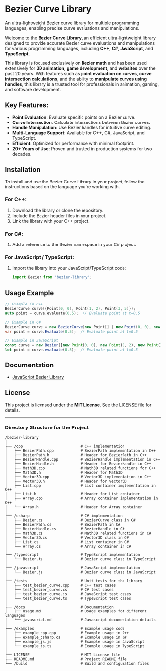 # Bezier Curve Library

An ultra-lightweight Bezier curve library for multiple programming languages, enabling precise curve evaluations and manipulations.

Welcome to the **Bezier Curve Library**, an efficient ultra-lightweight library designed to provide accurate Bezier curve evaluations and manipulations for various programming languages, including **C++**, **C#**, **JavaScript**, and **TypeScript**. 

This library is focused exclusively on **Bezier math** and has been used extensively for **3D animation**, **game development**, and **websites** over the past 20 years. With features such as **point evaluation on curves**, **curve intersection calculations**, and the ability to **manipulate curves using handles**, this library is a trusted tool for professionals in animation, gaming, and software development.

## Key Features:
- **Point Evaluation**: Evaluate specific points on a Bezier curve.
- **Curve Intersection**: Calculate intersections between Bezier curves.
- **Handle Manipulation**: Use Bezier handles for intuitive curve editing.
- **Multi-Language Support**: Available for C++, C#, JavaScript, and TypeScript.
- **Efficient**: Optimized for performance with minimal footprint.
- **20+ Years of Use**: Proven and trusted in production systems for two decades.

## Installation

To install and use the Bezier Curve Library in your project, follow the instructions based on the language you're working with.

### For C++:
1. Download the library or clone the repository.
2. Include the Bezier header files in your project.
3. Link the library with your C++ project.

### For C#:
1. Add a reference to the Bezier namespace in your C# project.

### For JavaScript / TypeScript:
1. Import the library into your JavaScript/TypeScript code:
   ```javascript
   import Bezier from 'bezier-library';
   ```

## Usage Example

```cpp
// Example in C++
BezierCurve curve({Point(0, 0), Point(1, 2), Point(3, 5)});
auto point = curve.evaluate(0.5);  // Evaluate point at t=0.5
```

```csharp
// Example in C#
BezierCurve curve = new BezierCurve(new Point[] { new Point(0, 0), new Point(1, 2), new Point(3, 5) });
var point = curve.Evaluate(0.5);  // Evaluate point at t=0.5
```

```javascript
// Example in JavaScript
const curve = new Bezier([new Point(0, 0), new Point(1, 2), new Point(3, 5)]);
let point = curve.evaluate(0.5);  // Evaluate point at t=0.5
```

## Documentation

- [JavaScript Bezier Library](docs/javascript.md)

## License

This project is licensed under the **MIT License**. See the [LICENSE](LICENSE) file for details.

---

### **Directory Structure for the Project**

```
/bezier-library
│
├── /cpp                          # C++ implementation
│   ├── BezierPath.cpp            # BezierPath implementation in C++
│   ├── BezierPath.h              # Header for BezierPath in C++
│   ├── BezierHandle.cpp          # BezierHandle implementation in C++
│   ├── BezierHandle.h            # Header for BezierHandle in C++
│   ├── Math3D.cpp                # Math3D related functions for C++
│   ├── Math3D.h                  # Header for Math3D
│   ├── Vector3D.cpp              # Vector3D implementation in C++
│   ├── Vector3D.h                # Header for Vector3D
│   ├── List.cpp                  # List container implementation in C++
│   ├── List.h                    # Header for List container
│   ├── Array.cpp                 # Array container implementation in C++
│   └── Array.h                   # Header for Array container
│
├── /csharp                       # C# implementation
│   ├── Bezier.cs                 # BezierCurve class in C#
│   ├── BezierPath.cs             # BezierPath in C#
│   ├── BezierHandle.cs           # BezierHandle in C#
│   ├── Math3D.cs                 # Math3D related functions in C#
│   ├── Vector3D.cs               # Vector3D class in C#
│   ├── List.cs                   # List container in C#
│   └── Array.cs                  # Array container in C#
│
├── /typescript                   # TypeScript implementation
│   └── Bezier.ts                 # Bezier curve class in TypeScript
│
├── /javascript                   # JavaScript implementation
│   └── Bezier.js                 # Bezier curve class in JavaScript
│
├── /tests                        # Unit tests for the library
│   ├── test_bezier_curve.cpp     # C++ test cases
│   ├── test_bezier_curve.cs      # C# test cases
│   ├── test_bezier_curve.js      # JavaScript test cases
│   └── test_bezier_curve.ts      # TypeScript test cases
│
├── /docs                         # Documentation
│   ├── usage.md                  # Usage examples for different languages
│   └── javascript.md             # Javascript documentation details
│
├── /examples                     # Example usage code
│   ├── example_cpp.cpp           # Example usage in C++
│   ├── example_csharp.cs         # Example usage in C#
│   ├── example_js.js             # Example usage in JavaScript
│   └── example_ts.ts             # Example usage in TypeScript
│
├── LICENSE                       # MIT License file
├── README.md                     # Project README file
└── /build                        # Build and configuration files
```

